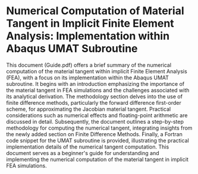 # Numerical Computation of Material Tangent in Implicit Finite Element Analysis: Implementation within Abaqus UMAT Subroutine

This document (Guide.pdf) offers a brief summary of the numerical computation of the material tangent within implicit Finite Element Analysis (FEA), with a focus on its implementation within the Abaqus UMAT subroutine. It begins with an introduction emphasizing the importance of the material tangent in FEA simulations and the challenges associated with its analytical derivation. The methodology section delves into the use of finite difference methods, particularly the forward difference first-order scheme, for approximating the Jacobian material tangent. Practical considerations such as numerical effects and floating-point arithmetic are discussed in detail. Subsequently, the document outlines a step-by-step methodology for computing the numerical tangent, integrating insights from the newly added section on Finite Difference Methods. Finally, a Fortran code snippet for the UMAT subroutine is provided, illustrating the practical implementation details of the numerical tangent computation. This document serves as a beginner's guide for understanding and implementing the numerical computation of the material tangent in implicit FEA simulations.
